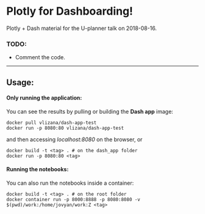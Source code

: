 # Plotly for Dashboarding!

Plotly + Dash material for the U-planner talk on 2018-08-16.

### TODO:

* Comment the code.

---
## Usage:

#### Only running the application:

You can see the results by pulling or building the **Dash app** image:

```
docker pull vlizana/dash-app-test
docker run -p 8080:80 vlizana/dash-app-test
```
 and then accessing _localhost:8080_ on the browser, or

 ```
 docker build -t <tag> . # on the dash_app folder
 docker run -p 8080:80 <tag>
 ```

 #### Running the notebooks:

You can also run the notebooks inside a container:

 ```
 docker build -t <tag> . # on the root folder
 docker container run -p 8000:8888 -p 8080:8080 -v $(pwd)/work:/home/jovyan/work:Z <tag>
 ```

